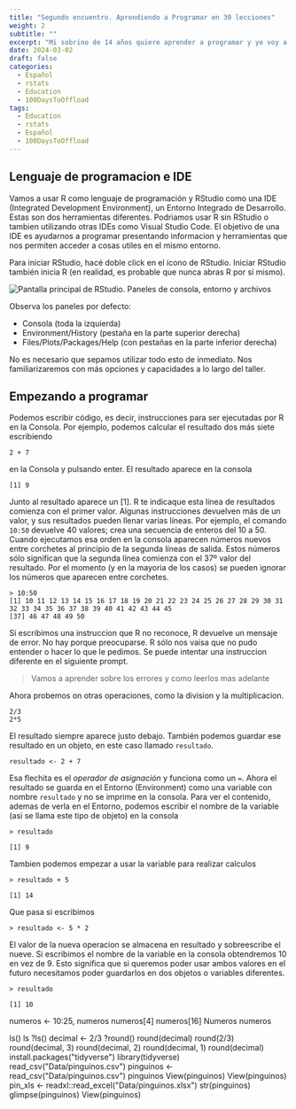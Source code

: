 ```yaml
---
title: "Segundo encuentro. Aprendiendo a Programar en 30 lecciones"
weight: 2
subtitle: ""
excerpt: "Mi sobrino de 14 años quiere aprender a programar y yo voy a enseñarle. La segunda clase empezamos a encontranos con cenceptos sobre programacion y como eso funciona en R."
date: 2024-03-02
draft: false
categories:
  - Español
  - rstats
  - Education
  - 100DaysToOffload
tags: 
  - Education
  - rstats
  - Español
  - 100DaysToOffload
---
```


## Lenguaje de programacion e IDE

Vamos a usar R como lenguaje de programación y RStudio como una IDE (Integrated Development Environment), un Entorno Integrado de Desarrollo.  Estas son dos herramientas diferentes. Podriamos usar R sin RStudio o tambien utilizando otras IDEs como Visual Studio Code.  El objetivo de una IDE es ayudarnos a programar presentando informacion y herramientas que nos permiten acceder a cosas utiles en el mismo entorno.

Para iniciar RStudio, hacé doble click en el ícono de RStudio. Iniciar  RStudio también inicia R (en realidad, es probable que nunca abras R por sí mismo).

<img src="rstudio-principal.png" alt="Pantalla principal de RStudio. Paneles de consola, entorno y archivos" />

Observa los paneles por defecto:

  * Consola (toda la izquierda)
  * Environment/History (pestaña en la parte superior derecha)
  * Files/Plots/Packages/Help (con pestañas en la parte inferior derecha)

No es necesario que sepamos utilizar todo esto de inmediato. Nos familiarizaremos con más opciones y capacidades a lo largo del taller.

## Empezando a programar

Podemos escribir código, es decir, instrucciones para ser ejecutadas por R en la Consola. Por ejemplo, podemos calcular el resultado dos más siete escribiendo

```{r}
2 + 7
```

en la Consola y pulsando enter. El resultado aparece en la consola

```{r}
[1] 9
```

Junto al resultado aparece un [1]. R te indicaque esta línea de resultados comienza con el primer valor. Algunas instrucciones devuelven más de un valor, y sus resultados pueden llenar varias líneas. Por ejemplo, el comando `10:50` devuelve 40 valores; crea una secuencia de enteros del 10 a 50. Cuando ejecutamos esa orden en la consola aparecen números nuevos entre corchetes al principio de la segunda líneas de salida. Estos números sólo significan que la segunda línea comienza con el 37º valor del resultado. Por el momento (y en la mayoria de los casos) se pueden ignorar los números que aparecen entre corchetes.

```{r}
> 10:50 
[1] 10 11 12 13 14 15 16 17 18 19 20 21 22 23 24 25 26 27 28 29 30 31 32 33 34 35 36 37 38 39 40 41 42 43 44 45
[37] 46 47 48 49 50
```

Si escribimos una instruccion que R no reconoce, R devuelve un mensaje de error. No hay porque preocuparse. R sólo nos vaisa que no pudo entender o hacer lo que le pedimos. Se puede intentar una instruccion diferente en el siguiente prompt.  

> Vamos a aprender sobre los errores y como leerlos mas adelante

Ahora probemos on otras operaciones, como la division y la multiplicacion. 

```{r}
2/3
2*5
```

El resultado siempre aparece justo debajo. También podemos guardar ese resultado en un objeto, en este caso llamado `resultado`.

```{r}
resultado <- 2 + 7
```

Esa flechita es el *operador de asignación* y funciona como un `=`. Ahora el resultado se guarda en el Entorno (Environment) como una variable con nombre `resultado` y no se imprime en la consola. Para ver el contenido, ademas de verla en el Entorno, podemos escribir el nombre de la variable (asi se llama este tipo de objeto) en la consola


```{r}
> resultado

[1] 9

```
Tambien podemos empezar a usar la variable para realizar calculos

```{r}
> resultado + 5

[1] 14

```

Que pasa si escribimos  

```{r}
> resultado <- 5 * 2

```

El valor de la nueva operacion se almacena en resultado y sobreescribe el nueve.  Si escribimos el nombre de la variable en la consola obtendremos 10 en vez de 9.  Esto significa que si queremos poder usar ambos valores en el futuro necesitamos poder guardarlos en dos objetos o variables diferentes.

```{r}
> resultado

[1] 10

```



numeros <- 10:25, numeros
numeros[4]
numeros[16]
Numeros
numeros




ls()
ls
?ls()
decimal <- 2/3
?round()
round(decimal)
round(2/3)
round(decimal, 3)
round(decimal, 2)
round(decimal, 1)
round(decimal)
install.packages("tidyverse")
library(tidyverse)
read_csv("Data/pinguinos.csv")
pinguinos <- read_csv("Data/pinguinos.csv")
pinguinos
View(pinguinos)
View(pinguinos)
pin_xls <- readxl::read_excel("Data/pinguinos.xlsx")
str(pinguinos)
glimpse(pinguinos)
View(pinguinos)
